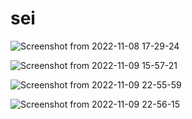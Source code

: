 # sei

![Screenshot from 2022-11-08 17-29-24](https://user-images.githubusercontent.com/109024799/200607798-0151b483-bfa7-4f5b-951a-2e408d5d5b94.png)

![Screenshot from 2022-11-09 15-57-21](https://user-images.githubusercontent.com/109024799/200849548-76fe011a-de55-4e1f-8d27-17cce9f995c1.png)


![Screenshot from 2022-11-09 22-55-59](https://user-images.githubusercontent.com/109024799/200940102-516f99ed-0ab8-4049-8d11-443c8f72abd1.png)

![Screenshot from 2022-11-09 22-56-15](https://user-images.githubusercontent.com/109024799/200940108-9d6679ff-d144-4651-ab0a-9ae3f914db87.png)
